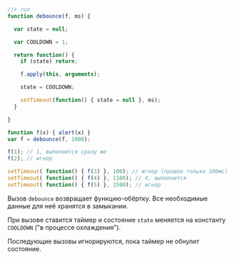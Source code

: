 

```js
//+ run
function debounce(f, ms) {

  var state = null;

  var COOLDOWN = 1;

  return function() {
    if (state) return;

    f.apply(this, arguments);

    state = COOLDOWN;

    setTimeout(function() { state = null }, ms);
  }

}

function f(x) { alert(x) }
var f = debounce(f, 1000);

f(1); // 1, выполнится сразу же
f(2); // игнор

setTimeout( function() { f(3) }, 100); // игнор (прошло только 100мс)
setTimeout( function() { f(4) }, 1100); // 4, выполнится
setTimeout( function() { f(5) }, 1500); // игнор
```

Вызов `debounce` возвращает функцию-обёртку. Все необходимые данные для неё хранятся в замыкании.

При вызове ставится таймер и состояние `state` меняется на константу `COOLDOWN` ("в процессе охлаждения").

Последующие вызовы игнорируются, пока таймер не обнулит состояние.